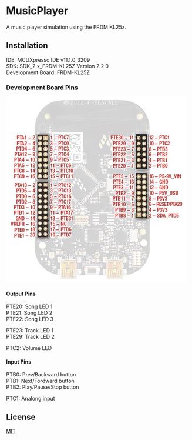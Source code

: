 # MusicPlayer
A music player simulation using the FRDM KL25z.

## Installation

IDE: MCUXpresso IDE v11.1.0_3209  
SDK: SDK_2.x_FRDM-KL25Z Version 2.2.0  
Development Board: FRDM-KL25Z  

### Development Board Pins

![Board Pins](/misc/board.jpg)  
 
#### Output Pins  

PTE20: Song LED 1  
PTE21: Song LED 2  
PTE22: Song LED 3  
  
PTE23: Track LED 1  
PTE29: Track LED 2  
  
PTC2: Volume LED  
  
#### Input Pins  
  
PTB0: Prev/Backward button  
PTB1: Next/Fordward button  
PTB2: Play/Pause/Stop button  
  
PTC1: Analong input  

## License
[MIT](https://choosealicense.com/licenses/mit/)
